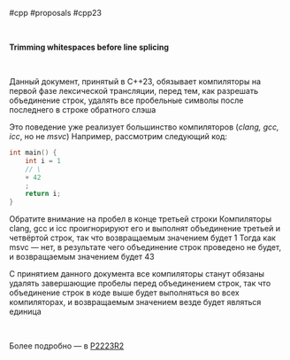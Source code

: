 #cpp #proposals #cpp23

<br/>

**Trimming whitespaces before line splicing**

<br/>

Данный документ, принятый в C++23, обязывает компиляторы на первой фазе лексической трансляции, перед тем, как разрешать объединение строк, удалять все пробельные символы после последнего в строке обратного слэша

Это поведение уже реализует большинство компиляторов (*clang, gcc, icc*, но не *msvc*)
Например, рассмотрим следующий код:

```c++
int main() {
    int i = 1
    // \ 
    + 42
    ;
    return i;
}
```

Обратите внимание на пробел в конце третьей строки
Компиляторы clang, gcc и icc проигнорируют его и выполнят объединение третьей и четвёртой строк, так что возвращаемым значением будет 1
Тогда как msvc — нет, в результате чего объединение строк проведено не будет, и возвращаемым значением будет 43

С принятием данного документа все компиляторы станут обязаны удалять завершающие пробелы перед объединением строк, так что объединение строк в коде выше будет выполняться во всех компиляторах, и возвращаемым значением везде будет являться единица

<br/>

Более подробно — в [P2223R2](https://wg21.link/P2223R2)